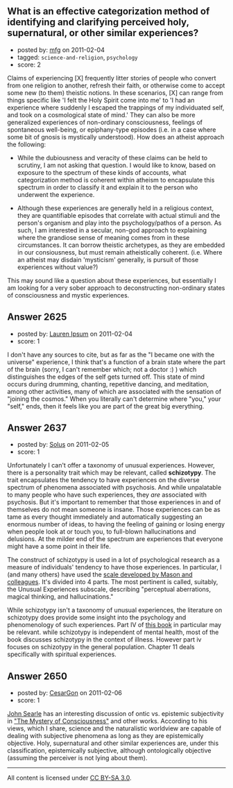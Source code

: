 ## What is an effective categorization method of identifying and clarifying perceived holy, supernatural, or other similar experiences?

- posted by: [mfg](https://stackexchange.com/users/-1/135-mfg) on 2011-02-04
- tagged: `science-and-religion`, `psychology`
- score: 2

Claims of experiencing [X] frequently litter stories of people who convert from one religion to another, refresh their faith, or otherwise come to accept some new (to them) theistic notions. In these scenarios, [X] can range from things specific like 'I felt the Holy Spirit come into me' to 'I had an experience where suddenly I escaped the trappings of my individuated self, and took on a cosmological state of mind.' They can also be more generalized experiences of non-ordinary consciousness, feelings of spontaneous well-being, or epiphany-type episodes (i.e. in a case where some bit of gnosis is mystically understood). How does an atheist approach the following:

 - While the dubiousness and veracity of these claims can be held to scrutiny, I am not asking that question. I would like to know, based on exposure to the spectrum of these kinds of accounts, what categorization method is coherent within atheism to encapsulate this spectrum in order to classify it and explain it to the person who underwent the experience. 

 - Although these experiences are generally held in a religious context, they are quantifiable episodes that correlate with actual stimuli and the person's organism and play into the psychology/pathos of a person. As such, I am interested in a secular, non-god approach to explaining where the grandiose sense of meaning comes from in these circumstances. It can borrow theistic archetypes, as they are embedded in our consiousness, but must remain atheistically coherent. (i.e. Where an atheist may disdain 'mysticism' generally, is pursuit of those experiences without value?)

This may sound like a question about these experiences, but essentially I am looking for a very sober approach to deconstructing non-ordinary states of consciousness and mystic experiences.


## Answer 2625

- posted by: [Lauren Ipsum](https://stackexchange.com/users/-1/71-lauren-ipsum) on 2011-02-04
- score: 1

I don't have any sources to cite, but as far as the "I became one with the universe" experience, I think that's a function of a brain state where the part of the brain (sorry, I can't remember which; not a doctor :) ) which distinguishes the edges of the self gets turned off. This state of mind occurs during drumming, chanting, repetitive dancing, and meditation, among other activities, many of which are associated with the sensation of "joining the cosmos." When you literally can't determine where "you," your "self," ends, then it feels like you are part of the great big everything.


## Answer 2637

- posted by: [Solus](https://stackexchange.com/users/-1/658-solus) on 2011-02-05
- score: 1

<p>Unfortunately I can't offer a taxonomy of unusual experiences. However, there is a personality trait which may be relevant, called <strong>schizotypy</strong>. The trait encapsulates the tendency to have experiences on the diverse spectrum of phenomena associated with psychosis. And while unpalatable to many people who have such experiences, they <em>are</em> associated with psychosis. But it's important to remember that those experiences in and of themselves do not mean someone is insane. Those experiences can be as tame as every thought immediately and automatically suggesting an enormous number of ideas, to having the feeling of gaining or losing energy when people look at or touch you, to full-blown hallucinations and delusions. At the milder end of the spectrum are experiences that everyone might have a some point in their life.</p>

<p>The construct of schizotypy is used in a lot of psychological research as a measure of individuals' tendency to have those experiences. In particular, I (and many others) have used the <a href="http://dx.doi.org/10.1016/0191-8869%2894%2900132-C" rel="nofollow">scale developed by Mason and colleagues</a>. It's divided into 4 parts. The most pertinent is called, suitably, the Unusual Experiences subscale, describing "perceptual aberrations, magical thinking, and hallucinations."</p>

<p>While schizotypy isn't a taxonomy of unusual experiences, the literature on schizotypy does provide some insight into the psychology and phenomenology of such experiences. Part IV of <a href="http://books.google.com.au/books?id=fxrLATRQO3AC&amp;lpg=PP1&amp;ots=WJuUSc5D_p&amp;dq=Schizotypy%3A%20Implications%20for%20illness%20and%20health.&amp;pg=PP1#v=onepage&amp;q&amp;f=false" rel="nofollow">this book</a> in particular may be relevant. while schizotypy is independent of mental health, most of the book discusses schizotypy in the context of illness. However part iv focuses on schizotypy in the general population. Chapter 11 deals specifically with spiritual experiences.</p>



## Answer 2650

- posted by: [CesarGon](https://stackexchange.com/users/-1/80-cesargon) on 2011-02-06
- score: 1

<a href="http://es.wikipedia.org/wiki/John_Searle">John Searle</a> has an interesting discussion of ontic vs. epistemic subjectivity in <a href="http://www.amazon.co.uk/Mystery-Consciousness-John-R-Searle/dp/0940322064/">"The Mystery of Consciousness"</a> and other works. According to his views, which I share, science and the naturalistic worldview are capable of dealing with subjective phenomena as long as they are epistemically objective. Holy, supernatural and other similar experiences are, under this classification, epistemically subjective, although ontologically objective (assuming the perceiver is not lying about them).



---

All content is licensed under [CC BY-SA 3.0](https://creativecommons.org/licenses/by-sa/3.0/).
